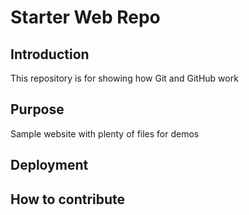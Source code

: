 # Starter Web Repo
## Introduction

This repository is for showing how Git and GitHub work

## Purpose

Sample website with plenty of files for demos
## Deployment 
## How to contribute